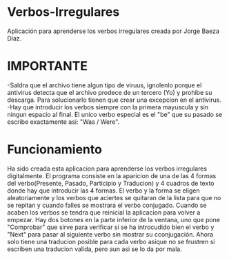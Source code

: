 # Verbos-Irregulares
Aplicación para aprenderse los verbos irregulares creada por Jorge Baeza Díaz.

# IMPORTANTE
-Saldra que el archivo tiene algun tipo de viruus, ignolenlo porque el antivirus detecta que el archivo prodece de un tercero (Yo) y prohibe su descarga. Para solucionarlo tienen que crear una excepcion en el antivirus.
-Hay que introducir los verbos siempre con la primera mayuscula y sin ningun espacio al final. El unico verbo especial es el "be" que su pasado se escribe exactamente asi: "Was / Were".

# Funcionamiento
Ha sido creada esta aplicacion para aprenderse los verbos irregulares digitalmente. El programa consiste en la aparicion de una de las 4 formas del verbo(Presente, Pasado, Participio y Traducion) y 4 cuadros de texto donde hay que introducir las 4 formas. El verbo y la forma se eligen aleatoriamente y los verbos que aciertes se quitaran de la lista para que no se repitan y cuando falles se mostrara el verbo conjugado. Cuando se acaben los verbos se tendra que reinicial la aplicacion para volver a empezar. Hay dos botones en la parte inferior de la ventana, uno que pone "Comprobar" que sirve para verificar si se ha introcudido bien el verbo y "Next" para pasar al siguiente verbo sin mostrar su cconjugación. Ahora solo tiene una traducion posible para cada verbo asique no se frustren si escriben una traducion valida, pero aun asi se lo da por mala.